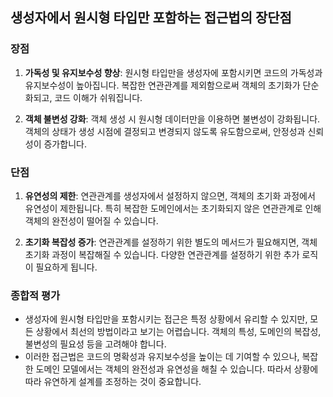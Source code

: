 ## 생성자에서 원시형 타입만 포함하는 접근법의 장단점

### 장점

1. **가독성 및 유지보수성 향상**: 원시형 타입만을 생성자에 포함시키면 코드의 가독성과 유지보수성이 높아집니다. 복잡한 연관관계를 제외함으로써 객체의 초기화가 단순화되고, 코드 이해가 쉬워집니다.

2. **객체 불변성 강화**: 객체 생성 시 원시형 데이터만을 이용하면 불변성이 강화됩니다. 객체의 상태가 생성 시점에 결정되고 변경되지 않도록 유도함으로써, 안정성과 신뢰성이 증가합니다.

### 단점

1. **유연성의 제한**: 연관관계를 생성자에서 설정하지 않으면, 객체의 초기화 과정에서 유연성이 제한됩니다. 특히 복잡한 도메인에서는 초기화되지 않은 연관관계로 인해 객체의 완전성이 떨어질 수 있습니다.

2. **초기화 복잡성 증가**: 연관관계를 설정하기 위한 별도의 메서드가 필요해지면, 객체 초기화 과정이 복잡해질 수 있습니다. 다양한 연관관계를 설정하기 위한 추가 로직이 필요하게 됩니다.

### 종합적 평가

- 생성자에 원시형 타입만을 포함시키는 접근은 특정 상황에서 유리할 수 있지만, 모든 상황에서 최선의 방법이라고 보기는 어렵습니다. 객체의 특성, 도메인의 복잡성, 불변성의 필요성 등을 고려해야 합니다.
- 이러한 접근법은 코드의 명확성과 유지보수성을 높이는 데 기여할 수 있으나, 복잡한 도메인 모델에서는 객체의 완전성과 유연성을 해칠 수 있습니다. 따라서 상황에 따라 유연하게 설계를 조정하는 것이 중요합니다.